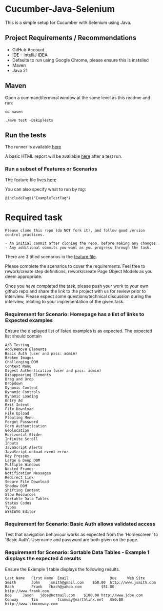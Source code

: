 # Cucumber-Java-Selenium

This is a simple setup for Cucumber with Selenium using Java.

## Project Requirements / Recommendations

- GitHub Account
- IDE - IntelliJ IDEA
- Defaults to run using Google Chrome, please ensure this is installed
- Maven
- Java 21

## Maven

Open a command/terminal window at the same level as this readme and run:

`cd maven`

`./mvn test -DskipTests`

## Run the tests

The runner is available [here](cucumber-java-selenium/src/test/java/io/cucumber/RunCucumberTest.java)

A basic HTML report will be available [here](cucumber-java-selenium/target/cucumber-report/cucumber.html) after a test run.

### Run a subset of Features or Scenarios

The feature file lives [here](cucumber-java-selenium/src/test/resources/io/cucumber/features/theInternet.feature)

You can also specify what to run by *tag*:

    @IncludeTags("ExampleTestTag")

# Required task

```
Please clone this repo (do NOT fork it), and follow good version control practices.

- An initial commit after cloning the repo, before making any changes.
- Any additional commits you want as you progress through the task.
```

There are 3 titled scenarios in the [feature file](cucumber-java-selenium/src/test/resources/io/cucumber/features/theInternet.feature).

Please complete the scenarios to cover the requirements. Feel free to rework/create step definitions, rework/create Page Object Models as you deem appropriate.

Once you have completed the task, please push your work to your own github repo and share the link to the project with us for review prior to interview. Please expect some questions/technical discussion during the interview, relating to your implementation of the given task.

### Requirement for Scenario: Homepage has a list of links to Expected examples

Ensure the displayed list of listed examples is as expected. The expected list should contain 

```
A/B Testing
Add/Remove Elements
Basic Auth (user and pass: admin)
Broken Images
Challenging DOM
Context Menu
Digest Authentication (user and pass: admin)
Disappearing Elements
Drag and Drop
Dropdown
Dynamic Content
Dynamic Controls
Dynamic Loading
Entry Ad
Exit Intent
File Download
File Upload
Floating Menu
Forgot Password
Form Authentication
Geolocation
Horizontal Slider
Infinite Scroll
Inputs
JavaScript Alerts
JavaScript onload event error
Key Presses
Large & Deep DOM
Multiple Windows
Nested Frames
Notification Messages
Redirect Link
Secure File Download
Shadow DOM
Shifting Content
Slow Resources
Sortable Data Tables
Status Codes
Typos
WYSIWYG Editor
```

### Requirement for Scenario: Basic Auth allows validated access

Test that navigation behaviour works as expected from the 'Homescreen' to 'Basic Auth'. Username and password are both given on the page.

### Requirement for Scenario: Sortable Data Tables - Example 1 displays the expected 4 results

Ensure the Example 1 table displays the following results.

```
Last Name   First Name  Email                   Due     Web Site
Smith	    John	jsmith@gmail.com	$50.00	http://www.jsmith.com
Bach	    Frank	fbach@yahoo.com	        $51.00	http://www.frank.com
Doe	    Jason	jdoe@hotmail.com	$100.00	http://www.jdoe.com
Conway	    Tim	        tconway@earthlink.net	$50.00	http://www.timconway.com
```